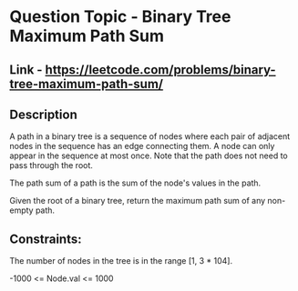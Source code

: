 # Question Topic - Binary Tree Maximum Path Sum


## Link - https://leetcode.com/problems/binary-tree-maximum-path-sum/


## Description

A path in a binary tree is a sequence of nodes where each pair of adjacent nodes in the sequence has an edge connecting them. A node can only appear in the sequence at most once. Note that the path does not need to pass through the root.

The path sum of a path is the sum of the node's values in the path.

Given the root of a binary tree, return the maximum path sum of any non-empty path.


 ## Constraints:

The number of nodes in the tree is in the range [1, 3 * 104].

-1000 <= Node.val <= 1000
